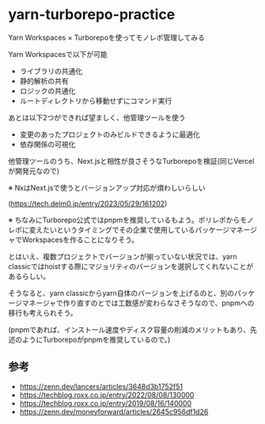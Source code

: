 # yarn-turborepo-practice
Yarn Workspaces × Turborepoを使ってモノレポ管理してみる

Yarn Workspacesで以下が可能
- ライブラリの共通化
- 静的解析の共有
- ロジックの共通化
- ルートディレクトリから移動せずにコマンド実行

あとは以下2つができれば望ましく、他管理ツールを使う
- 変更のあったプロジェクトのみビルドできるように最適化
- 依存関係の可視化

他管理ツールのうち、Next.jsと相性が良さそうなTurborepoを検証(同じVercelが開発元なので)

※ NxはNext.jsで使うとバージョンアップ対応が煩わしいらしい

(https://tech.delm0.jp/entry/2023/05/29/161202)

※ ちなみにTurborepo公式ではpnpmを推奨しているもよう。ポリレポからモノレポに変えたいというタイミングでその企業で使用しているパッケージマネージャでWorkspacesを作ることになりそう。

とはいえ、複数プロジェクトでバージョンが揃っていない状況では、yarn classicではhoistする際にマジョリティのバージョンを選択してくれないことがあるらしい。

そうなると、yarn classicからyarn自体のバージョンを上げるのと、別のパッケージマネージャで作り直すのとでは工数感が変わらなさそうなので、pnpmへの移行も考えられそう。

(pnpmであれば、インストール速度やディスク容量の削減のメリットもあり、先述のようにTurborepoがpnpmを推奨しているので。)

## 参考
- https://zenn.dev/lancers/articles/3648d3b1752f51
- https://techblog.roxx.co.jp/entry/2022/08/08/130000
- https://techblog.roxx.co.jp/entry/2019/08/16/140000
- https://zenn.dev/moneyforward/articles/2645c956df1d26
